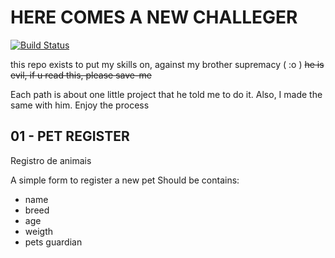 # HERE COMES A NEW CHALLEGER

[![Build Status](https://travis-ci.org/joemccann/dillinger.svg?branch=master)](https://travis-ci.org/joemccann/dillinger)


this repo exists to put my skills on, against my brother supremacy ( :o )
~~he is evil, if u read this, please save-me~~


Each path is about one little project that he told me to do it. Also, I made the same with him.
Enjoy the process

## 01 - PET REGISTER
Registro de animais

A simple form to register a new pet
Should be contains:
- name
- breed
- age
- weigth
- pets guardian

